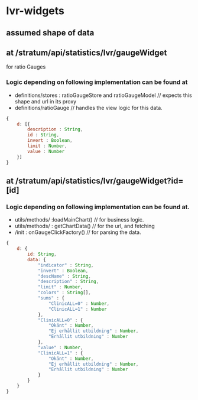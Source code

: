 # lvr-widgets


## assumed shape of data

## at /stratum/api/statistics/lvr/gaugeWidget
for ratio Gauges

### Logic depending on following implementation can be found at
 - definitions/stores : ratioGaugeStore and ratioGaugeModel // expects this shape and url in its proxy
 - definitions/ratioGauge  // handles the view logic for this data.
```javascript
{
    d: [{
        description : String,
        id : String,
        invert : Boolean,
        limit : Number,
        value : Number
    }]
}
```

## at /stratum/api/statistics/lvr/gaugeWidget?id=[id]

### Logic depending on following implementation can be found at.
 - utils/methods/ :loadMainChart() // for business logic.
 - utils/methods/ : getChartData() // for the url, and fetching
 - /init : onGaugeClickFactory() // for parsing the data.
```javascript
{
    d: {
        id: String,
        data: {
            "indicator" : String,
            "invert" : Boolean,
            "descName" : String,
            "description" : String,
            "limit" : Number,
            "colors" : String[],
            "sums" : {
                "ClinicALL=0" : Number,
                "ClinicALL=1" : Number
            },
            "ClinicALL=0" : {
                "Okänt" : Number,
                "Ej erhållit utbildning" : Number,
                "Erhållit utbildning" : Number
            },
            "value" : Number,
            "ClinicALL=1" : {
                "Okänt" : Number,
                "Ej erhållit utbildning" : Number,
                "Erhållit utbildning" : Number
            }
        }
    }
}
```